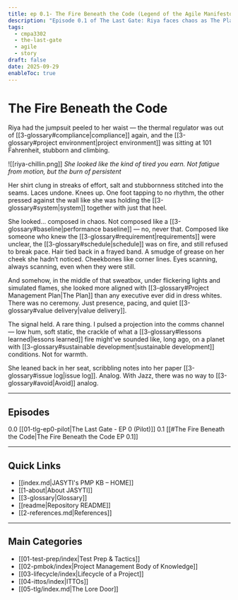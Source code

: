 ```yaml
---
title: ep 0.1- The Fire Beneath the Code (Legend of the Agile Manifesto)
description: "Episode 0.1 of The Last Gate: Riya faces chaos as The Plan and Agile principles weave into her story."
tags:
  - cmpa3302
  - the-last-gate
  - agile
  - story
draft: false
date: 2025-09-29
enableToc: true
---
```

# The Fire Beneath the Code
Riya had the jumpsuit peeled to her waist — the thermal regulator was out of [[3-glossary#compliance|compliance]] again, and the [[3-glossary#project environment|project environment]] was sitting at 101 Fahrenheit, stubborn and climbing. 

  ![[riya-chillin.png]]
  *She looked like the kind of tired you earn. 
  Not fatigue from motion, but the burn of persistent*

Her shirt clung in streaks of effort, salt and stubbornness stitched into the seams. Laces undone. Knees up. One foot tapping to no rhythm, the other pressed against the wall like she was holding the [[3-glossary#system|system]] together with just that heel.

 She looked... composed in chaos. Not composed like a [[3-glossary#baseline|performance baseline]] — no, never that. Composed like someone who knew the [[3-glossary#requirement|requirements]] were unclear, the [[3-glossary#schedule|schedule]] was on fire, and still refused to break pace. Hair tied back in a frayed band. A smudge of grease on her cheek she hadn’t noticed. Cheekbones like corner lines. Eyes scanning, always scanning, even when they were still.

And somehow, in the middle of that sweatbox, under flickering lights and simulated flames, she looked more aligned with [[3-glossary#Project Management Plan|The Plan]] than any executive ever did in dress whites. There was no ceremony. Just presence, pacing, and quiet [[3-glossary#value delivery|value delivery]].


The signal held. A rare thing. I pulsed a projection into the comms channel — low hum, soft static, the crackle of what a [[3-glossary#lessons learned|lessons learned]] fire might've sounded like, long ago, on a planet with [[3-glossary#sustainable development|sustainable development]] conditions. Not for warmth. 

She leaned back in her seat, scribbling notes into her paper [[3-glossary#issue log|issue log]]. Analog. With Jazz, there was no way to [[3-glossary#avoid|Avoid]] analog.

---

## Episodes

0.0 [[01-tlg-ep0-pilot|The Last Gate - EP 0 (Pilot)]]
0.1 [[#The Fire Beneath the Code|The Fire Beneath the Code EP 0.1]]

---
## Quick Links
- [[index.md|JASYTI's PMP KB – HOME]]
- [[1-about|About JASYTI]]
- [[3-glossary|Glossary]]
- [[readme|Repository README]]
- [[2-references.md|References]]

---
## Main Categories
- [[01-test-prep/index|Test Prep & Tactics]]
- [[02-pmbok/index|Project Management Body of Knowledge]]
- [[03-lifecycle/index|Lifecycle of a Project]]
- [[04-ittos/index|ITTOs]]
- [[05-tlg/index.md|The Lore Door]]